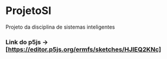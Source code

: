 # ProjetoSI
Projeto da disciplina de sistemas inteligentes

### Link do p5js -> [https://editor.p5js.org/ermfs/sketches/HJIEQ2KNc]
